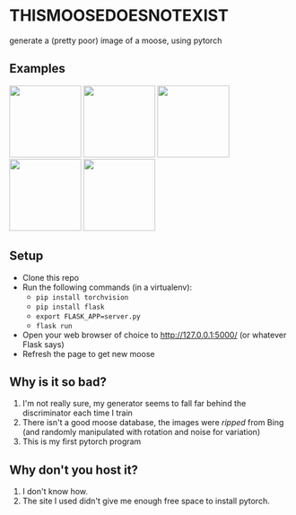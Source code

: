 # THISMOOSEDOESNOTEXIST
generate a (pretty poor) image of a moose, using pytorch

## Examples

<img src="https://i.imgur.com/zt73yIv.png" width="128"/> <img src="https://i.imgur.com/aALKmIC.png" width="128"/> <img src="https://i.imgur.com/zAF2ZIt.png" width="128"/> <img src="https://i.imgur.com/EsfYOik.png" width="128"/> <img src="https://i.imgur.com/71VH7CE.png" width="128"/>

## Setup
- Clone this repo
- Run the following commands (in a virtualenv):
    - `pip install torchvision`
    - `pip install flask`
    - `export FLASK_APP=server.py`
    - `flask run`
- Open your web browser of choice to http://127.0.0.1:5000/ (or whatever Flask says)
- Refresh the page to get new moose

## Why is it so bad?
1. I'm not really sure, my generator seems to fall far behind the discriminator each time I train
2. There isn't a good moose database, the images were *ripped* from Bing (and randomly manipulated with rotation and noise for variation)
3. This is my first pytorch program

## Why don't you host it?
1. I don't know how.
2. The site I used didn't give me enough free space to install pytorch.
